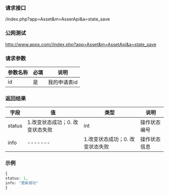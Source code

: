 ### **请求接口**
/index.php?app=Asset&m=AsserApi&a=state_save



### **公网测试**
http://www.apps.com//index.php?app=Asset&m=AssetApi&a=state_save

### **请求参数**

| 参数名称  |必填|     说明      |
|------|-----|------|
| id     | 是 |  我的申请表id   |


### **返回结果**
|字段        |值          |类型    |说明        |
| ---------  |--------    |-------- |--------  |
|status         |1.改变状态成功；0. 改变状态失败 |int    |操作状态编号  |
|info     | -------     |1.改变状态成功；0. 改变状态失败   |操作状态信息    |



### **示例**
````php
{
status: 1,
info: "更新成功"
}